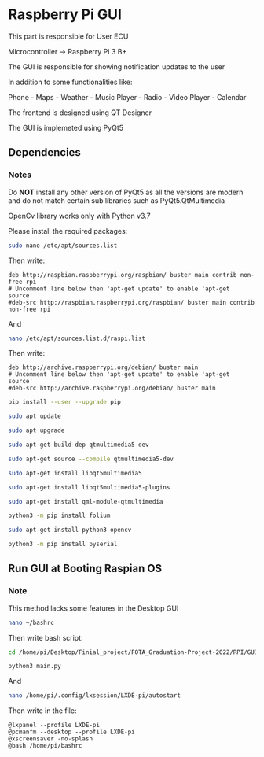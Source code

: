 # Raspberry Pi GUI
This part is responsible for User ECU

Microcontroller -> Raspberry Pi 3 B+

The GUI is responsible for showing notification updates to the user

In addition to some functionalities like:

Phone - Maps - Weather - Music Player - Radio - Video Player - Calendar

The frontend is designed using QT Designer

The GUI is implemeted using PyQt5

## Dependencies
### Notes

Do **NOT** install any other version of PyQt5 as all the versions are modern and do not match certain sub libraries such as PyQt5.QtMultimedia

OpenCv library works only with Python v3.7

Please install the required packages:
```sh
sudo nano /etc/apt/sources.list
```
Then write:
```
deb http://raspbian.raspberrypi.org/raspbian/ buster main contrib non-free rpi
# Uncomment line below then 'apt-get update' to enable 'apt-get source'
#deb-src http://raspbian.raspberrypi.org/raspbian/ buster main contrib non-free rpi
```
And
```sh
nano /etc/apt/sources.list.d/raspi.list
```
Then write:
```
deb http://archive.raspberrypi.org/debian/ buster main
# Uncomment line below then 'apt-get update' to enable 'apt-get source'
#deb-src http://archive.raspberrypi.org/debian/ buster main
```
```sh
pip install --user --upgrade pip

sudo apt update

sudo apt upgrade

sudo apt-get build-dep qtmultimedia5-dev

sudo apt-get source --compile qtmultimedia5-dev

sudo apt-get install libqt5multimedia5

sudo apt-get install libqt5multimedia5-plugins

sudo apt-get install qml-module-qtmultimedia

python3 -m pip install folium

sudo apt-get install python3-opencv

python3 -m pip install pyserial
```

## Run GUI at Booting Raspian OS
### Note
This method lacks some features in the Desktop GUI
```sh
nano ~/bashrc
```
Then write bash script:
```sh
cd /home/pi/Desktop/Finial_project/FOTA_Graduation-Project-2022/RPI/GUI/Script

python3 main.py
```
And
```sh
nano /home/pi/.config/lxsession/LXDE-pi/autostart
```

Then write in the file:
```
@lxpanel --profile LXDE-pi
@pcmanfm --desktop --profile LXDE-pi
@xscreensaver -no-splash
@bash /home/pi/bashrc
```

